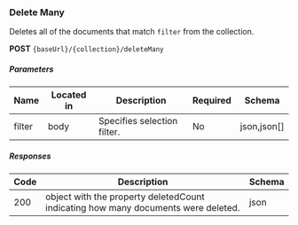 ### Delete Many

Deletes all of the documents that match `filter` from the collection.

**POST**  `{baseUrl}/{collection}/deleteMany`
##### Parameters

| Name   | Located in | Description                 | Required | Schema      |
|--------|------------|-----------------------------|----------|-------------|
| filter | body       | Specifies selection filter. | No       | json,json[] |    

##### Responses

| Code | Description                                                                       | Schema |
| ---- |-----------------------------------------------------------------------------------|--------|
| 200 | object with the property deletedCount indicating how many documents were deleted. | json   |
